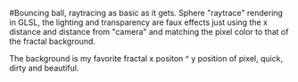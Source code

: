 #Bouncing ball, raytracing as basic as it gets.
Sphere "raytrace" rendering in GLSL, the lighting and transparency are faux effects just using the x distance and distance from 
"camera" and matching the pixel color to that of the fractal background.

The background is my favorite fractal x positon ^ y position of pixel, quick, dirty and beautiful.
